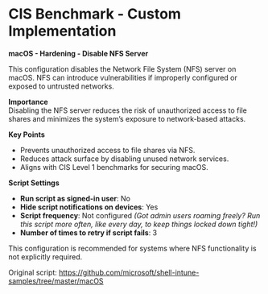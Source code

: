 # CIS Benchmark - Custom Implementation

**macOS - Hardening - Disable NFS Server**

This configuration disables the Network File System (NFS) server on macOS. NFS can introduce vulnerabilities if improperly configured or exposed to untrusted networks.

**Importance**  
Disabling the NFS server reduces the risk of unauthorized access to file shares and minimizes the system’s exposure to network-based attacks.

**Key Points**  
- Prevents unauthorized access to file shares via NFS.  
- Reduces attack surface by disabling unused network services.  
- Aligns with CIS Level 1 benchmarks for securing macOS.  

**Script Settings**  
- **Run script as signed-in user**: No  
- **Hide script notifications on devices**: Yes  
- **Script frequency**: Not configured *(Got admin users roaming freely? Run this script more often, like every day, to keep things locked down tight!)*  
- **Number of times to retry if script fails**: 3  

This configuration is recommended for systems where NFS functionality is not explicitly required.

Original script: https://github.com/microsoft/shell-intune-samples/tree/master/macOS 




